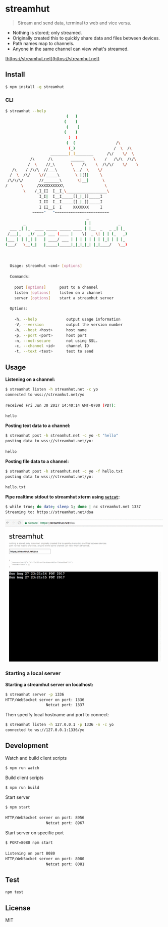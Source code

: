 # streamhut

> Stream and send data, terminal to web and vice versa.

- Nothing is stored; only streamed.
- Originally created this to quickly share data and files between devices.
- Path names map to channels.
- Anyone in the same channel can view what's streamed.

[https://streamhut.net](https://streamhut.net)


## Install

```bash
$ npm install -g streamhut
```

### CLI

```bash
$ streamhut --help
                           (   )
                          (    )
                           (    )
                          (    )
                            )  )
                           (  (                  /\
                            (_)                 /  \  /\
                    ________[_]________      /\/    \/  \
           /\      /\        ______    \    /   /\/\  /\/\
          /  \    //_\       \    /\    \  /\/\/    \/    \
   /\    / /\/\  //___\       \__/  \    \/
  /  \  /\/    \//_____\       \ |[]|     \
 /\/\/\/       //_______\       \|__|      \
/      \      /XXXXXXXXXX\                  \
        \    /_I_II  I__I_\__________________\
               I_I|  I__I_____[]_|_[]_____I
               I_II  I__I_____[]_|_[]_____I
               I II__I  I     XXXXXXX     I
            ~~~~~"   "~~~~~~~~~~~~~~~~~~~~~~~~
                                    _
        _                          | |            _
  ___ _| |_  ____ _____ _____ ____ | |__  _   _ _| |_
 /___|_   _)/ ___) ___ (____ |    \|  _ \| | | (_   _)
|___ | | |_| |   | ____/ ___ | | | | | | | |_| | | |_
(___/   \__)_|   |_____)_____|_|_|_|_| |_|____/   \__)



  Usage: streamhut <cmd> [options]

  Commands:

    post [options]      post to a channel
    listen [options]    listen on a channel
    server [options]    start a streamhut server

  Options:

    -h, --help             output usage information
    -V, --version          output the version number
    -h, --host <host>      host name
    -p, --port <port>      host port
    -n, --not-secure       not using SSL.
    -c, --channel <id>     channel ID
    -t, --text <text>      text to send

```

## Usage

**Listening on a channel:**

```bash
$ streamhut listen -h streamhut.net -c yo
connected to wss://streamhut.net/yo

received Fri Jun 30 2017 14:40:14 GMT-0700 (PDT):

hello

```

**Posting text data to a channel:**

```bash
$ streamhut post -h streamhut.net -c yo -t "hello"
posting data to wss://streamhut.net/yo:

hello
```

**Posting file data to a channel:**

```bash
$ streamhut post -h streamhut.net -c yo -f hello.txt
posting data to wss://streamhut.net/yo:

hello.txt
```

**Pipe realtime stdout to streamhut xterm using [`netcat`](https://en.wikipedia.org/wiki/Netcat):**

```bash
$ while true; do date; sleep 1; done | nc streamhut.net 1337
Streaming to: https://streamhut.net/dsa
```

<img src="./screenshots/netcat.gif" width="500">

### Starting a local server

**Starting a streamhut server on localhost:**

```bash
$ streamhut server -p 1336
HTTP/WebSocket server on port: 1336
                  Netcat port: 1337
```

Then specify local hostname and port to connect:

```bash
$ streamhut listen -h 127.0.0.1 -p 1336 -n -c yo
connected to ws://127.0.0.1:1336/yo
```

## Development

Watch and build client scripts

```bash
$ npm run watch
```

Build client scripts

```bash
$ npm run build
```

Start server

```bash
$ npm start

HTTP/WebSocket server on port: 8956
                  Netcat port: 8967
```

Start server on specific port

```bash
$ PORT=8080 npm start

Listening on port 8080
HTTP/WebSocket server on port: 8080
                  Netcat port: 8081
```

## Test

```bash
npm test
```

## License

MIT
